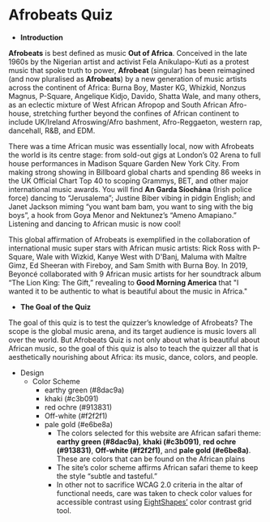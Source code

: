 # Afrobeats Quiz
* **Introduction**

**Afrobeats** is best defined as music **Out of Africa**. Conceived in the late 1960s by the Nigerian artist and activist Fela Anikulapo-Kuti as a protest music that spoke truth to power, **Afrobeat** (singular) has been reimagined (and now pluralised as **Afrobeats**) by a new generation of music artists across the continent of Africa: Burna Boy, Master KG, Whizkid, Nonzus Magnus, P-Square, Angelique Kidjo, Davido, Shatta Wale, and many others, as an eclectic mixture of West African Afropop and South African Afro-house, stretching further beyond the confines of African continent to include UK/Ireland Afroswing/Afro bashment, Afro-Reggaeton, western rap, dancehall, R&B, and EDM.

There was a time African music was essentially local, now with Afrobeats the world is its centre stage: from sold-out gigs at London’s 02 Arena to full house performances in Madison Square Garden New York City. From making strong showing in Billboard global charts and spending 86 weeks in the UK Official Chart Top 40 to scoping Grammys, BET, and other major international music awards. You will find **An Garda Síochána** (Irish police force) dancing to “Jerusalema”; Justine Biber vibing in pidgin English; and Janet Jackson miming “you want bam bam, you want to sing with the big boys”, a hook from Goya Menor and Nektunez’s “Ameno Amapiano.” Listening and dancing to African music is now cool!

This global affirmation of Afrobeats is exemplified in the collaboration of international music super stars with African music artists: Rick Ross with P-Square, Wale with Wizkid, Kanye West with D'Banj, Maluma with Maître Gimz, Ed Sheeran with Fireboy, and Sam Smith with Burna Boy. In 2019, Beyoncé collaborated with 9 African music artists for her soundtrack album “The Lion King: The Gift,” revealing to **Good Morning America** that "I wanted it to be authentic to what is beautiful about the music in Africa." 

* **The Goal of the Quiz**

The goal of this quiz is to test the quizzer’s knowledge of Afrobeats? The scope is the global music arena, and its target audience is music lovers all over the world. But Afrobeats Quiz is not only about what is beautiful about African music, so the goal of this quiz is also to teach the quizzer all that is aesthetically nourishing about Africa: its music, dance, colors, and people. 

* Design
    * Color Scheme
        * earthy green (#8dac9a)
        * khaki (#c3b091)
        * red ochre (#913831)
        * Off-white (#f2f2f1)
        * pale gold (#e6be8a)
            * The colors selected for this website are African safari theme: **earthy green (#8dac9a)**, **khaki (#c3b091)**, **red ochre (#913831)**, **Off-white (#f2f2f1)**, and **pale gold (#e6be8a)**. These are colors that can be found on the African plains
            * The site’s color scheme affirms African safari theme to keep the style “subtle and tasteful.”
            * In other not to sacrifice WCAG 2.0 criteria in the altar of functional needs, care was taken to check color values for accessible contrast using [EightShapes’]( https://contrast-grid.eightshapes.com/) color contrast grid tool. 


